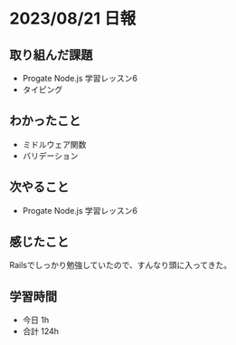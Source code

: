 # 2023/08/21 日報

## 取り組んだ課題
- Progate Node.js 学習レッスン6
- タイピング

## わかったこと
- ミドルウェア関数
- バリデーション

## 次やること
- Progate Node.js 学習レッスン6

## 感じたこと
Railsでしっかり勉強していたので、すんなり頭に入ってきた。

## 学習時間
- 今日 1h
- 合計 124h
